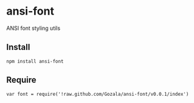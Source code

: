 # ansi-font #

ANSI font styling utils

## Install ##

    npm install ansi-font

## Require ##

    var font = require('!raw.github.com/Gozala/ansi-font/v0.0.1/index')
